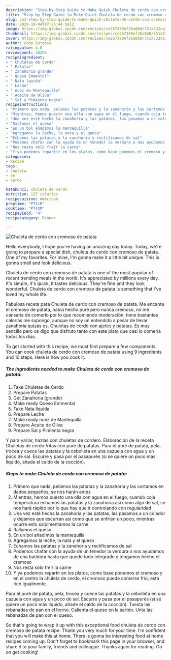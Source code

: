 ```yaml
---
description: "Step-by-Step Guide to Make Quick Chuleta de cerdo con cremoso de patata"
title: "Step-by-Step Guide to Make Quick Chuleta de cerdo con cremoso de patata"
slug: 553-step-by-step-guide-to-make-quick-chuleta-de-cerdo-con-cremoso-de-patata
date: 2020-10-04T07:25:44.581Z
image: https://img-global.cpcdn.com/recipes/ce267380ef26a8b0/751x532cq70/chuleta-de-cerdo-con-cremoso-de-patata-foto-principal.jpg
thumbnail: https://img-global.cpcdn.com/recipes/ce267380ef26a8b0/751x532cq70/chuleta-de-cerdo-con-cremoso-de-patata-foto-principal.jpg
cover: https://img-global.cpcdn.com/recipes/ce267380ef26a8b0/751x532cq70/chuleta-de-cerdo-con-cremoso-de-patata-foto-principal.jpg
author: Cody Burgess
ratingvalue: 4.8
reviewcount: 38205
recipeingredient:
- " Chuletas de Cerdo"
- " Patatas"
- " Zanahoria grande"
- " Queso Emmental"
- " Nata lquida"
- " Leche"
- " nuez de Mantequilla"
- " Aceite de Oliva"
- " Sal y Pimienta negra"
recipeinstructions:
- "Primero que nada, pelamos las patatas y la zanahoria y las cortamos en dados pequeños, se nos harán antes"
- "Mientras, hemos puesto una olla con agua en el fuego, cuando coja temperatura echamos las patatas y la zanahoria así como algo de sal, se nos hará rápido por lo que hay que ir controlando con regularidad"
- "Una vez esté hecha la zanahoria y las patatas, las pasamos a un colador y dejamos que escurran así como que se enfríen un poco, mientras ocurre esto salpimentamos la carne"
- "Rallamos el queso"
- "En un bol añadimos la mantequilla"
- "Agregamos la leche, la nata y el queso"
- "Echamos las patatas y la zanahoria y rectificamos de sal"
- "Podemos chafar con la ayuda de un tenedor la verdura o nos ayudamos de una batidora hasta que quede todo integrado y tengamos hecho el cremoso"
- "Nos resta sólo freír la carne"
- "Y ya podemos repartir en los platos, como base ponemos el cremoso y en el centro la chuleta de cerdo, el cremoso puede comerse frío, está rico igualmente."
categories:
- Recipe
tags:
- chuleta
- de
- cerdo

katakunci: chuleta de cerdo 
nutrition: 127 calories
recipecuisine: American
preptime: "PT11M"
cooktime: "PT43M"
recipeyield: "4"
recipecategory: Dinner

---
```



![Chuleta de cerdo con cremoso de patata](https://img-global.cpcdn.com/recipes/ce267380ef26a8b0/751x532cq70/chuleta-de-cerdo-con-cremoso-de-patata-foto-principal.jpg)

Hello everybody, I hope you're having an amazing day today. Today, we're going to prepare a special dish, chuleta de cerdo con cremoso de patata. One of my favorites. For mine, I'm gonna make it a little bit unique. This is gonna smell and look delicious.

Chuleta de cerdo con cremoso de patata is one of the most popular of recent trending meals in the world. It's appreciated by millions every day. It's simple, it's quick, it tastes delicious. They're fine and they look wonderful. Chuleta de cerdo con cremoso de patata is something that I've loved my whole life.

Fabulosa receta para Chuleta de cerdo con cremoso de patata. Me encanta el cremoso de patata, había hecho puré pero nunca cremoso, no me cansaría de comerlo por lo que recomiendo moderación, tiene bastantes calorías me supongo, aunque no soy un entendido a pesar de llevar zanahoria quizás es. Chuletas de cerdo con ajetes y patatas. Es muy sencillo pero os digo que disfruto tanto con este plato que casi lo comería todos los días.


To get started with this recipe, we must first prepare a few components. You can cook chuleta de cerdo con cremoso de patata using 9 ingredients and 10 steps. Here is how you cook it.

<!--inarticleads1-->

##### The ingredients needed to make Chuleta de cerdo con cremoso de patata:

1. Take  Chuletas de Cerdo
1. Prepare  Patatas
1. Get  Zanahoria (grande)
1. Make ready  Queso Emmental
1. Take  Nata líquida
1. Prepare  Leche
1. Make ready  nuez de Mantequilla
1. Prepare  Aceite de Oliva
1. Prepare  Sal y Pimienta negra


Y para variar, hazlas con chuletas de cordero. Elaboración de la receta Chuletas de cerdo fritas con puré de patatas. Para el puré de patata, pela, trocea y cuece las patatas y la cebolleta en una cazuela con agua y un poco de sal. Escurre y pasa por el pasapurés (si se quiere un poco más líquido, añade el caldo de la cocción). 

<!--inarticleads2-->

##### Steps to make Chuleta de cerdo con cremoso de patata:

1. Primero que nada, pelamos las patatas y la zanahoria y las cortamos en dados pequeños, se nos harán antes
1. Mientras, hemos puesto una olla con agua en el fuego, cuando coja temperatura echamos las patatas y la zanahoria así como algo de sal, se nos hará rápido por lo que hay que ir controlando con regularidad
1. Una vez esté hecha la zanahoria y las patatas, las pasamos a un colador y dejamos que escurran así como que se enfríen un poco, mientras ocurre esto salpimentamos la carne
1. Rallamos el queso
1. En un bol añadimos la mantequilla
1. Agregamos la leche, la nata y el queso
1. Echamos las patatas y la zanahoria y rectificamos de sal
1. Podemos chafar con la ayuda de un tenedor la verdura o nos ayudamos de una batidora hasta que quede todo integrado y tengamos hecho el cremoso
1. Nos resta sólo freír la carne
1. Y ya podemos repartir en los platos, como base ponemos el cremoso y en el centro la chuleta de cerdo, el cremoso puede comerse frío, está rico igualmente.


Para el puré de patata, pela, trocea y cuece las patatas y la cebolleta en una cazuela con agua y un poco de sal. Escurre y pasa por el pasapurés (si se quiere un poco más líquido, añade el caldo de la cocción). Tuesta las rebanadas de pan en el horno. Calienta el queso en la sartén. Unta las rebanadas de pan con el queso. 

So that's going to wrap it up with this exceptional food chuleta de cerdo con cremoso de patata recipe. Thank you very much for your time. I'm confident that you will make this at home. There is gonna be interesting food at home recipes coming up. Don't forget to bookmark this page in your browser, and share it to your family, friends and colleague. Thanks again for reading. Go on get cooking!
